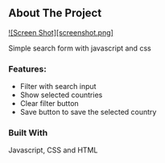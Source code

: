 ## About The Project

[![Screen Shot][screenshot.png]](https://kakha13.github.io/Countries-search-form-javascript/screenshot.png)


Simple search form with javascript and css


### Features:

* Filter with search input
* Show selected countries
* Clear filter button
* Save button to save the selected country


### Built With

Javascript, CSS and HTML